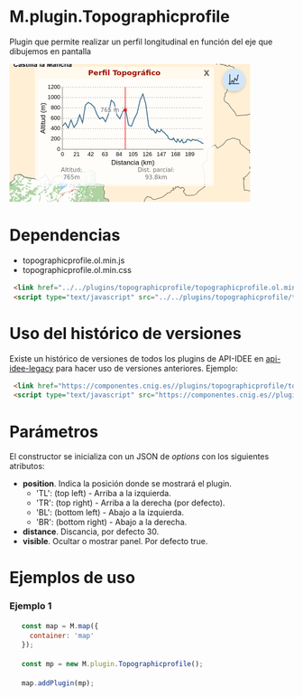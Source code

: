 # M.plugin.Topographicprofile

Plugin que permite realizar un perfil longitudinal en función del eje que dibujemos en pantalla

![Imagen1](img/topographicprofile.png)

# Dependencias

- topographicprofile.ol.min.js
- topographicprofile.ol.min.css


```html
 <link href="../../plugins/topographicprofile/topographicprofile.ol.min.css" rel="stylesheet" />
 <script type="text/javascript" src="../../plugins/topographicprofile/topographicprofile.ol.min.js"></script>
```

# Uso del histórico de versiones

Existe un histórico de versiones de todos los plugins de API-IDEE en [api-idee-legacy](https://github.com/Desarrollos-IDEE/API-IDEE/tree/master/api-idee-legacy/plugins) para hacer uso de versiones anteriores.
Ejemplo:
```html
 <link href="https://componentes.cnig.es//plugins/topographicprofile/topographicprofile-1.0.0.ol.min.css" rel="stylesheet" />
 <script type="text/javascript" src="https://componentes.cnig.es//plugins/topographicprofile/topographicprofile-1.0.0.ol.min.js"></script>
```

# Parámetros

El constructor se inicializa con un JSON de _options_ con los siguientes atributos:

- **position**. Indica la posición donde se mostrará el plugin.
  - 'TL': (top left) - Arriba a la izquierda.
  - 'TR': (top right) - Arriba a la derecha (por defecto).
  - 'BL': (bottom left) - Abajo a la izquierda.
  - 'BR': (bottom right) - Abajo a la derecha.
- **distance**. Discancia, por defecto 30.
- **visible**. Ocultar o mostrar panel. Por defecto true.

# Ejemplos de uso

### Ejemplo 1
```javascript
   const map = M.map({
     container: 'map'
   });

   const mp = new M.plugin.Topographicprofile();

   map.addPlugin(mp);
```
